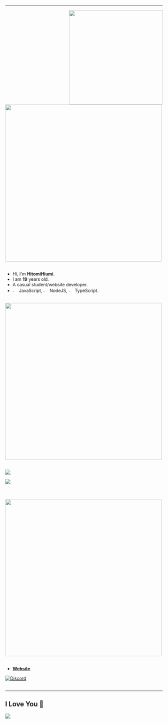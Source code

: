 
<hr>
<div>
<img src="https://i.imgur.com/mn15re5.png" width="300" align="right">
<img src="https://i.imgur.com/FEt6qQG.png" width="500">
</div>
<br>
<ul>
  <li>Hi, I'm <b>HitomiHiumi</b>.</li>
  <li>️I am <b>19</b> years old.</li>
  <li>A casual student/website developer.</li>
  <li><img src="https://i.imgur.com/Xjb867j.png" alt="." width="16" height="16"/> JavaScript, <img src="https://i.imgur.com/eZxBcrA.png" alt="." width="16" height="16"/> NodeJS, <img src="https://www.typescriptlang.org/favicon-32x32.png" alt="." width="16" height="16"/> TypeScript.</li>
</ul>
<br>
<img src="https://i.imgur.com/bKOGQVG.png" width="500">
<br><br>

![](https://github-readme-stats.vercel.app/api?username=hitomihiumi&show_icons=true&theme=swift&count_private=true&include_all_commits=true)

![](https://github-readme-stats.vercel.app/api/top-langs?username=hitomihiumi&show_icons=true&theme=swift&layout=compact)

<br><br>
<img src="https://i.imgur.com/c18Ccay.png" width="500">
<br><br>

<ul>
  <li><strong><a href="https://hitomihiumi.xyz/">Website</a></strong>.</li>
</ul>

[![Discord](https://lanyard.cnrad.dev/api/991777093312585808?idleMessage=%22I%20love%20you!%22&showDisplayName=true&theme=dark&bg=282A36&borderRadius=15px&animated=true)](https://discord.com/users/991777093312585808)
<br><br>
<hr>

## I Love You 💜

![](https://moe-counter.glitch.me/get/@hitomihiumi?theme=rule34)
